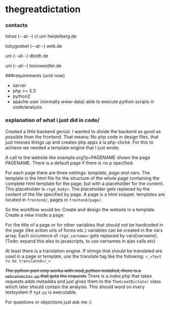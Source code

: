# thegreatdictation

### contacts

lohse (--at--) cl.uni-heidelberg.de

tobygoebel (--at--) web.de

uni (--at--) dboth.de

uni (--at--) tonioweidler.de

###requirements (until now)
- server
- php >= 5.3
- python2
- apache user (normally www-data) able to execute python scripts in code/analysis

### explanation of what i just did in code/

Created a little backend gerüst. 
I wanted to divide the backend as good as possible from the frontend.
That means: No php code in design files. that just messes things up and creates php apps à la php-cliché.
For this to achieve we needed a template engine that I just wrote.

A call to the website like example.org?p=PAGENAME shows the page PAGENAME. There is a default page if there is no p specified.

For each page there are three settings: *template, page and vars*. The template is the html file for the structure of the whole page containing the complete html template for the page, but with a placeholder for the content. This placeholder is `<tgd_body>`. The placeholder gets replaced by the content of the file specified by page. A page is a html snippet. templates are located in `frontend/`, pages in `frontend/page/`. 

So the workflow would be: Create and design the website in a template. Create a view inside a page.

For the title of a page or for other variables that should not be hardcoded in the page (like action urls of forms etc.) variables can be created in the vars array. Each occurence of `<tgd_varname>` gets replaced by vars[varname]. (Todo: expand this also to javascripts, to use varnames in ajax calls etc)

At least there is a translation engine. If strings that should be translated are used in a page or template, use the translate tag like the following: `<_>Text to be translated</_>`

~~The python part only works with mod_python installed, there is a `webconnector.py` that gets the requests~~ There is a index.php that takes requests adds metadata and just gives them to the `TheGreatDictator` class which later should contain the analysis. This should word on every testsystem if `tgd.py` is executable.

For questions or objections just ask me :)